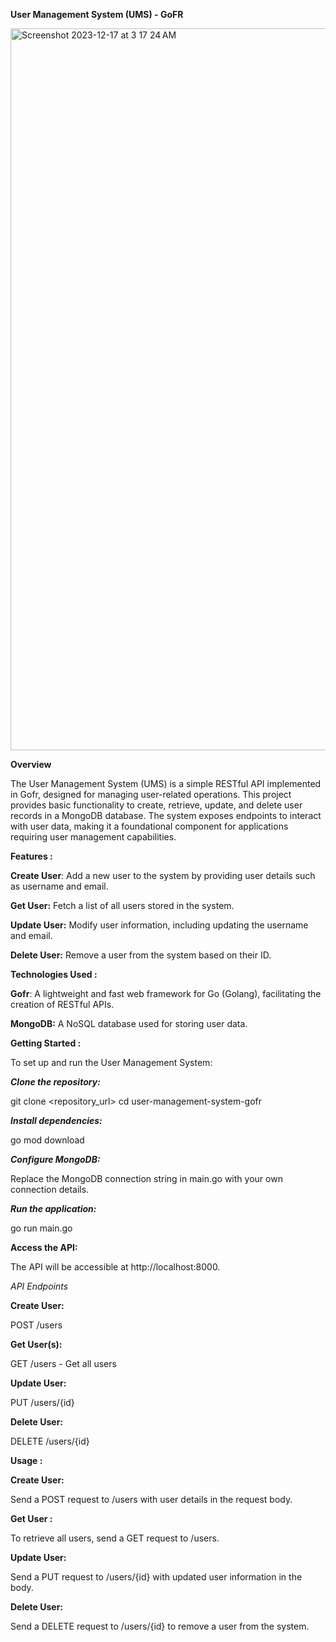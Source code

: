 
**User Management System (UMS) - GoFR**


<img width="1155" alt="Screenshot 2023-12-17 at 3 17 24 AM" src="https://github.com/Khushiatgit/UserManagementSystem_GoFR_Khushi/assets/83766368/f1e35811-2845-4d8e-bc12-b0db0c9890e5">



**Overview**

The User Management System (UMS) is a simple RESTful API implemented in Gofr, designed for managing user-related operations. This project provides basic functionality to create, retrieve, update, and delete user records in a MongoDB database. The system exposes endpoints to interact with user data, making it a foundational component for applications requiring user management capabilities.

**Features :**

**Create User**: Add a new user to the system by providing user details such as username and email.

**Get User:** Fetch a list of all users stored in the system.

**Update User:** Modify user information, including updating the username and email.

**Delete User:** Remove a user from the system based on their ID.

**Technologies Used :**

**Gofr**: A lightweight and fast web framework for Go (Golang), facilitating the creation of RESTful APIs.

**MongoDB:** A NoSQL database used for storing user data.

**Getting Started :**

To set up and run the User Management System:

_**Clone the repository:**_

git clone <repository_url>
cd user-management-system-gofr

_**Install dependencies:**_

go mod download

_**Configure MongoDB:**_

Replace the MongoDB connection string in main.go with your own connection details.

_**Run the application:**_

go run main.go


**Access the API:**

The API will be accessible at http://localhost:8000.

_API Endpoints_

**Create User:**

POST /users


**Get User(s):**

GET /users - Get all users


**Update User:**

PUT /users/{id}


**Delete User:**

DELETE /users/{id}

__**Usage :**__

**Create User:**

Send a POST request to /users with user details in the request body.

**Get User :**

To retrieve all users, send a GET request to /users.

**Update User:**

Send a PUT request to /users/{id} with updated user information in the body.


**Delete User:**

Send a DELETE request to /users/{id} to remove a user from the system.

